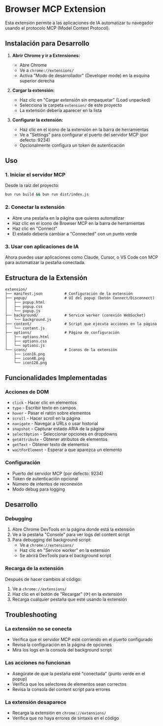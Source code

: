 # Browser MCP Extension

Esta extensión permite a las aplicaciones de IA automatizar tu navegador usando el protocolo MCP (Model Context Protocol).

## Instalación para Desarrollo

1. **Abrir Chrome y ir a Extensiones:**
   - Abre Chrome
   - Ve a `chrome://extensions/`
   - Activa "Modo de desarrollador" (Developer mode) en la esquina superior derecha

2. **Cargar la extensión:**
   - Haz clic en "Cargar extensión sin empaquetar" (Load unpacked)
   - Selecciona la carpeta `extension/` de este proyecto
   - La extensión debería aparecer en la lista

3. **Configurar la extensión:**
   - Haz clic en el icono de la extensión en la barra de herramientas
   - Ve a "Settings" para configurar el puerto del servidor MCP (por defecto: 9234)
   - Opcionalmente configura un token de autenticación

## Uso

### 1. Iniciar el servidor MCP
Desde la raíz del proyecto:
```bash
bun run build && bun run dist/index.js
```

### 2. Conectar la extensión
- Abre una pestaña en la página que quieres automatizar
- Haz clic en el icono de Browser MCP en la barra de herramientas
- Haz clic en "Connect"
- El estado debería cambiar a "Connected" con un punto verde

### 3. Usar con aplicaciones de IA
Ahora puedes usar aplicaciones como Claude, Cursor, o VS Code con MCP para automatizar la pestaña conectada.

## Estructura de la Extensión

```
extension/
├── manifest.json          # Configuración de la extensión
├── popup/                 # UI del popup (botón Connect/Disconnect)
│   ├── popup.html
│   ├── popup.css
│   └── popup.js
├── background/            # Service worker (conexión WebSocket)
│   └── background.js
├── content/               # Script que ejecuta acciones en la página
│   └── content.js
├── options/               # Página de configuración
│   ├── options.html
│   ├── options.css
│   └── options.js
└── icons/                 # Iconos de la extensión
    ├── icon16.png
    ├── icon48.png
    └── icon128.png
```

## Funcionalidades Implementadas

### Acciones de DOM
- `click` - Hacer clic en elementos
- `type` - Escribir texto en campos
- `hover` - Pasar el ratón sobre elementos
- `scroll` - Hacer scroll en la página
- `navigate` - Navegar a URLs o usar historial
- `snapshot` - Capturar estado ARIA de la página
- `selectOption` - Seleccionar opciones en dropdowns
- `getAttribute` - Obtener atributos de elementos
- `getText` - Obtener texto de elementos
- `waitForElement` - Esperar a que aparezca un elemento

### Configuración
- Puerto del servidor MCP (por defecto: 9234)
- Token de autenticación opcional
- Número de intentos de reconexión
- Modo debug para logging

## Desarrollo

### Debugging
1. Abre Chrome DevTools en la página donde está la extensión
2. Ve a la pestaña "Console" para ver logs del content script
3. Para debugging del background script:
   - Ve a `chrome://extensions/`
   - Haz clic en "Service worker" en la extensión
   - Se abrirá DevTools para el background script

### Recarga de la extensión
Después de hacer cambios al código:
1. Ve a `chrome://extensions/`
2. Haz clic en el botón de "Recargar" (⟳) en la extensión
3. Recarga cualquier pestaña que esté usando la extensión

## Troubleshooting

### La extensión no se conecta
- Verifica que el servidor MCP esté corriendo en el puerto configurado
- Revisa la configuración en la página de opciones
- Mira los logs en la consola del background script

### Las acciones no funcionan
- Asegúrate de que la pestaña esté "conectada" (punto verde en el popup)
- Verifica que los selectores de elementos sean correctos
- Revisa la consola del content script para errores

### La extensión desaparece
- Recarga la extensión en `chrome://extensions/`
- Verifica que no haya errores de sintaxis en el código